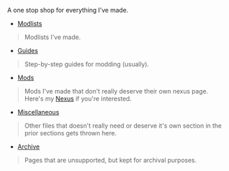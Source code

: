 
A one stop shop for everything I've made.

- [Modlists](./modlists)
> Modlists I've made.
- [Guides](./guides)
> Step-by-step guides for modding (usually).
- [Mods](./mods)
> Mods I've made that don't really deserve their own nexus page. Here's my [Nexus](https://www.nexusmods.com/users/79495983) if you're interested.
- [Miscellaneous](./misc)
> Other files that doesn't really need or deserve it's own section in the prior sections gets thrown here.
- [Archive](./archive)
> Pages that are unsupported, but kept for archival purposes.